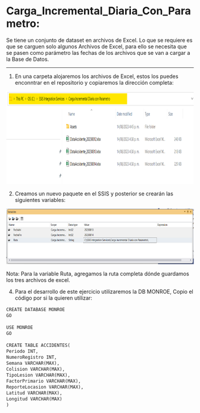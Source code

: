# Carga_Incremental_Diaria_Con_Parametro:

Se tiene un conjunto de dataset en archivos de Excel. Lo que se requiere es que se carguen solo algunos Archivos de Excel, para ello se necesita que se pasen como parámetro las fechas de los archivos que se van a cargar a la Base de Datos.

-----------------------------------------------------------------------------------------------------

1. En una carpeta alojaremos los archivos de Excel, estos los puedes enconntrar en el repositorio y copiaremos la dirección completa:

<p align="center">
<img src="https://github.com/csantamaria89/Carga_Incremental_Diaria_Con_Parametro/blob/main/Assets/Imagen2.png"  height=250>
</p>

2. Creamos un nuevo paquete en el SSIS y posterior se crearán las siguientes variables:

<p align="center">
<img src="https://github.com/csantamaria89/Carga_Incremental_Diaria_Con_Parametro/blob/main/Assets/Imagen1.png"  height=150>
</p>

Nota: Para la variable Ruta, agregamos la ruta completa dónde guardamos los tres archivos de excel.

4. Para el desarrollo de este ejercicio utilizaremos la DB MONROE, Copio el código por si la quieren utilizar:

```shell
CREATE DATABASE MONROE
GO

USE MONROE
GO

CREATE TABLE ACCIDENTES(
Periodo INT,
NumeroRegistro INT,
Semana VARCHAR(MAX),
Colision VARCHAR(MAX),
TipoLesion VARCHAR(MAX),
FactorPrimario VARCHAR(MAX),
ReporteLocasion VARCHAR(MAX),
Latitud VARCHAR(MAX),
Longitud VARCHAR(MAX)
)
```
